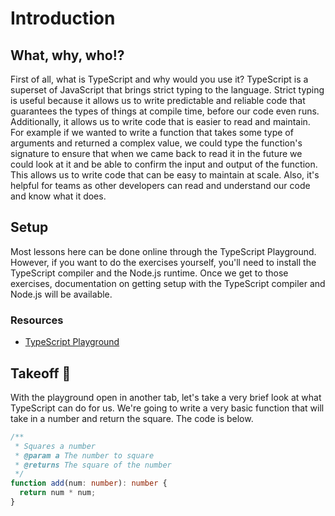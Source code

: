 # Introduction

## What, why, who!?

First of all, what is TypeScript and why would you use it? TypeScript is a superset of JavaScript that
brings strict typing to the language. Strict typing is useful because it allows us to write predictable
and reliable code that guarantees the types of things at compile time, before our code even runs.
Additionally, it allows us to write code that is easier to read and maintain. For example if we wanted
to write a function that takes some type of arguments and returned a complex value, we could type the
function's signature to ensure that when we came back to read it in the future we could look at it
and be able to confirm the input and output of the function. This allows us to write code that can
be easy to maintain at scale. Also, it's helpful for teams as other developers can read and understand
our code and know what it does.

## Setup

Most lessons here can be done online through the TypeScript Playground. However, if you want to do the
exercises yourself, you'll need to install the TypeScript compiler and the Node.js runtime.
Once we get to those exercises, documentation on getting setup with the TypeScript compiler and Node.js will be available.

### Resources

- [TypeScript Playground](https://www.typescriptlang.org/play/)

## Takeoff 🚀

With the playground open in another tab, let's take a very brief look at what TypeScript can do for us.
We're going to write a very basic function that will take in a number and return the square. The code
is below.

```ts
/**
 * Squares a number
 * @param a The number to square
 * @returns The square of the number
 */
function add(num: number): number {
  return num * num;
}
```
